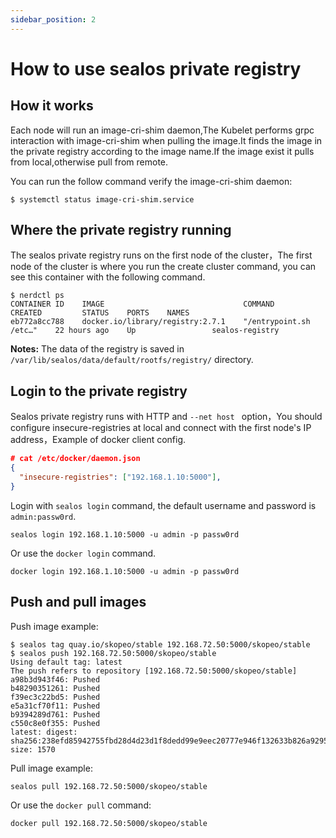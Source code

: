 ```yaml
---
sidebar_position: 2
---
```


# How to use sealos private registry

## How it works

Each node will run an image-cri-shim daemon,The Kubelet performs grpc interaction with image-cri-shim when pulling the image.It finds the image in the private registry according to the image name.If the image exist it pulls from local,otherwise pull from remote.

You can run the follow command verify the image-cri-shim daemon:

```shell
$ systemctl status image-cri-shim.service 
```

## Where the private registry running

The sealos private registry runs on the first node of the cluster，The first node of the cluster is where you run the create cluster command, you can see this container with the following command.

```shell
$ nerdctl ps
CONTAINER ID    IMAGE                               COMMAND                   CREATED         STATUS    PORTS    NAMES
eb772a8cc788    docker.io/library/registry:2.7.1    "/entrypoint.sh /etc…"    22 hours ago    Up                 sealos-registry 
```

**Notes:** The data of the registry is saved in `/var/lib/sealos/data/default/rootfs/registry/` directory.

## Login to the private registry

Sealos private registry runs with HTTP and `--net host ` option，You should configure insecure-registries at local and connect with the first node's IP address，Example of docker client config.

```json
# cat /etc/docker/daemon.json 
{
  "insecure-registries": ["192.168.1.10:5000"],
}
```

Login with `sealos login` command, the default username and password is `admin:passw0rd`.

```shell
sealos login 192.168.1.10:5000 -u admin -p passw0rd
```

Or use the `docker login` command.

```shell
docker login 192.168.1.10:5000 -u admin -p passw0rd 
```

## Push and pull images

Push image example:

```shell
$ sealos tag quay.io/skopeo/stable 192.168.72.50:5000/skopeo/stable
$ sealos push 192.168.72.50:5000/skopeo/stable
Using default tag: latest
The push refers to repository [192.168.72.50:5000/skopeo/stable]
a98b3d943f46: Pushed 
b48290351261: Pushed 
f39ec3c22bd5: Pushed 
e5a31cf70f11: Pushed 
b9394289d761: Pushed 
c550c8e0f355: Pushed 
latest: digest: sha256:238efd85942755fbd28d4d23d1f8dedd99e9eec20777e946f132633b826a9295 size: 1570
```

Pull image example:

```shell
sealos pull 192.168.72.50:5000/skopeo/stable
```

Or use the `docker pull` command:

```shell
docker pull 192.168.72.50:5000/skopeo/stable
```
